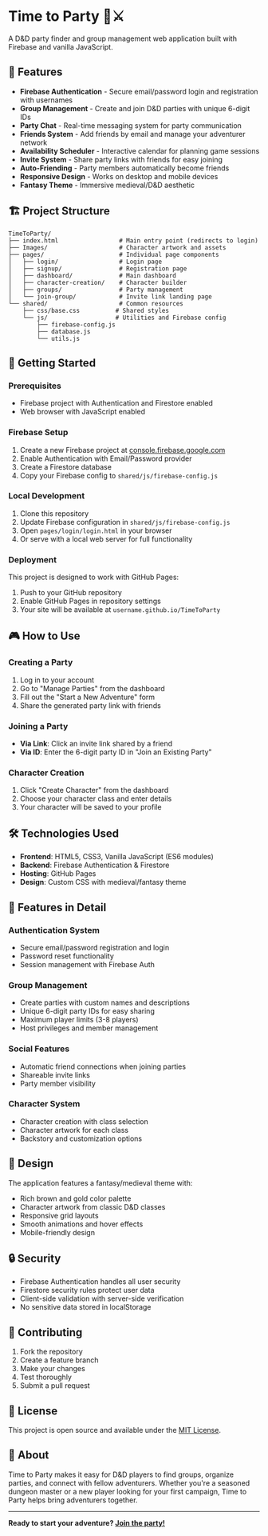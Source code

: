 # Time to Party 🎲⚔️

A D&D party finder and group management web application built with Firebase and vanilla JavaScript.

## 🎯 Features

- **Firebase Authentication** - Secure email/password login and registration with usernames
- **Group Management** - Create and join D&D parties with unique 6-digit IDs
- **Party Chat** - Real-time messaging system for party communication
- **Friends System** - Add friends by email and manage your adventurer network
- **Availability Scheduler** - Interactive calendar for planning game sessions
- **Invite System** - Share party links with friends for easy joining
- **Auto-Friending** - Party members automatically become friends
- **Responsive Design** - Works on desktop and mobile devices
- **Fantasy Theme** - Immersive medieval/D&D aesthetic

## 🏗️ Project Structure

```
TimeToParty/
├── index.html                 # Main entry point (redirects to login)
├── Images/                    # Character artwork and assets
├── pages/                     # Individual page components
│   ├── login/                 # Login page
│   ├── signup/                # Registration page  
│   ├── dashboard/             # Main dashboard
│   ├── character-creation/    # Character builder
│   ├── groups/                # Party management
│   └── join-group/            # Invite link landing page
└── shared/                    # Common resources
    ├── css/base.css          # Shared styles
    └── js/                   # Utilities and Firebase config
        ├── firebase-config.js
        ├── database.js
        └── utils.js
```

## 🚀 Getting Started

### Prerequisites
- Firebase project with Authentication and Firestore enabled
- Web browser with JavaScript enabled

### Firebase Setup
1. Create a new Firebase project at [console.firebase.google.com](https://console.firebase.google.com)
2. Enable Authentication with Email/Password provider
3. Create a Firestore database
4. Copy your Firebase config to `shared/js/firebase-config.js`

### Local Development
1. Clone this repository
2. Update Firebase configuration in `shared/js/firebase-config.js`
3. Open `pages/login/login.html` in your browser
4. Or serve with a local web server for full functionality

### Deployment
This project is designed to work with GitHub Pages:
1. Push to your GitHub repository
2. Enable GitHub Pages in repository settings
3. Your site will be available at `username.github.io/TimeToParty`

## 🎮 How to Use

### Creating a Party
1. Log in to your account
2. Go to "Manage Parties" from the dashboard
3. Fill out the "Start a New Adventure" form
4. Share the generated party link with friends

### Joining a Party
- **Via Link**: Click an invite link shared by a friend
- **Via ID**: Enter the 6-digit party ID in "Join an Existing Party"

### Character Creation
1. Click "Create Character" from the dashboard
2. Choose your character class and enter details
3. Your character will be saved to your profile

## 🛠️ Technologies Used

- **Frontend**: HTML5, CSS3, Vanilla JavaScript (ES6 modules)
- **Backend**: Firebase Authentication & Firestore
- **Hosting**: GitHub Pages
- **Design**: Custom CSS with medieval/fantasy theme

## 📱 Features in Detail

### Authentication System
- Secure email/password registration and login
- Password reset functionality
- Session management with Firebase Auth

### Group Management
- Create parties with custom names and descriptions
- Unique 6-digit party IDs for easy sharing
- Maximum player limits (3-8 players)
- Host privileges and member management

### Social Features
- Automatic friend connections when joining parties
- Shareable invite links
- Party member visibility

### Character System
- Character creation with class selection
- Character artwork for each class
- Backstory and customization options

## 🎨 Design

The application features a fantasy/medieval theme with:
- Rich brown and gold color palette
- Character artwork from classic D&D classes
- Responsive grid layouts
- Smooth animations and hover effects
- Mobile-friendly design

## 🔒 Security

- Firebase Authentication handles all user security
- Firestore security rules protect user data
- Client-side validation with server-side verification
- No sensitive data stored in localStorage

## 🤝 Contributing

1. Fork the repository
2. Create a feature branch
3. Make your changes
4. Test thoroughly
5. Submit a pull request

## 📝 License

This project is open source and available under the [MIT License](LICENSE).

## 🎲 About

Time to Party makes it easy for D&D players to find groups, organize parties, and connect with fellow adventurers. Whether you're a seasoned dungeon master or a new player looking for your first campaign, Time to Party helps bring adventurers together.

---

**Ready to start your adventure? [Join the party!](https://benjination.github.io/TimeToParty/)**